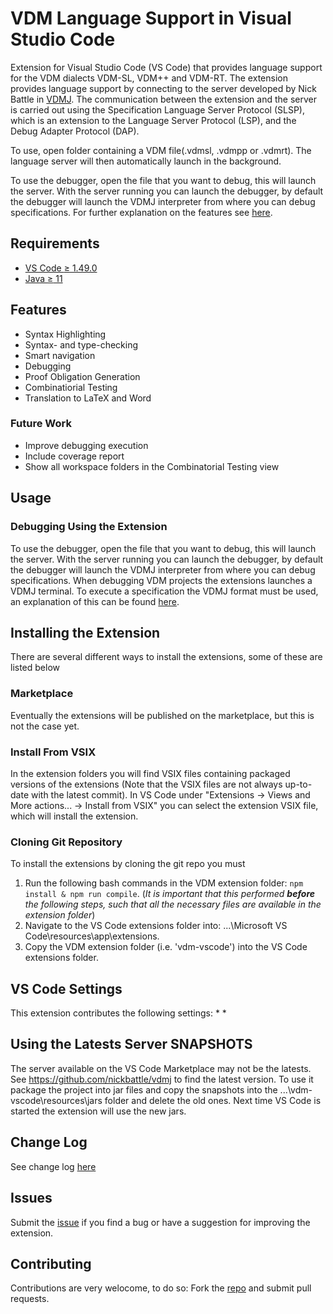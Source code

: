 # VDM Language Support in Visual Studio Code
Extension for Visual Studio Code (VS Code) that provides language support for the VDM dialects VDM-SL, VDM++ and VDM-RT.
The extension provides language support by connecting to the server developed by Nick Battle in [VDMJ](https://github.com/nickbattle/vdmj).
The communication between the extension and the server is carried out using the Specification Language Server Protocol (SLSP), which is an extension to the Language Server Protocol (LSP), and the Debug Adapter Protocol (DAP).

To use, open folder containing a VDM file(.vdmsl, .vdmpp or .vdmrt). The language server will then automatically launch in the background.

To use the debugger, open the file that you want to debug, this will launch the server. With the server running you can launch the debugger, by default the debugger will launch the VDMJ interpreter from where you can debug specifications. 
For further explanation on the features see [here](https://github.com/nickbattle/vdmj/tree/master/LSP).


## Requirements
* [VS Code $\geq$ 1.49.0](https://code.visualstudio.com/download)
* [Java $\geq$ 11](https://adoptopenjdk.net/)

## Features
* Syntax Highlighting
* Syntax- and type-checking
* Smart navigation
* Debugging
* Proof Obligation Generation
* Combinatiorial Testing
* Translation to LaTeX and Word

### Future Work
* Improve debugging execution
* Include coverage report
* Show all workspace folders in the Combinatorial Testing view

## Usage

[//]: # (Insert gifs and stuff here that explains how to use the extension)


### Debugging Using the Extension
To use the debugger, open the file that you want to debug, this will launch the server. With the server running you can launch the debugger, by default the debugger will launch the VDMJ interpreter from where you can debug specifications. 
When debugging VDM projects the extensions launches a VDMJ terminal. To execute a specification the VDMJ format must be used, an explanation of this can be found [here](https://github.com/nickbattle/vdmj/tree/master/LSP).


## Installing the Extension
There are several different ways to install the extensions, some of these are listed below

### Marketplace
Eventually the extensions will be published on the marketplace, but this is not the case yet.

### Install From VSIX
In the extension folders you will find VSIX files containing packaged versions of the extensions (Note that the VSIX files are not always up-to-date with the latest commit).
In VS Code under "Extensions -> Views and More actions... -> Install from VSIX" you can select the extension VSIX file, which will install the extension.

### Cloning Git Repository
To install the extensions by cloning the git repo you must 

1. Run the following bash commands in the VDM extension folder: ```npm install & npm run compile```. (*It is important that this performed **before** the following steps, such that all the necessary files are available in the extension folder*)
1. Navigate to the VS Code extensions folder into: ...\Microsoft VS Code\resources\app\extensions.
1. Copy the VDM extension folder (i.e. 'vdm-vscode') into the VS Code extensions folder.

## VS Code Settings
This extension contributes the following settings:
*
*

[//]: # (Insert the settings..)


## Using the Latests Server SNAPSHOTS
The server available on the VS Code Marketplace may not be the latests. 
See https://github.com/nickbattle/vdmj to find the latest version. 
To use it package the project into jar files and copy the snapshots into the ...\vdm-vscode\resources\jars folder and delete the old ones. Next time VS Code is started the extension will use the new jars.

## Change Log
See change log [here](CHANGELOG.md)

## Issues
Submit the [issue](https://github.com/jonaskrask/vdm-vscode/issues) if you find a bug or have a suggestion for improving the extension.

## Contributing
Contributions are very welocome, to do so: Fork the [repo](https://github.com/jonaskrask/vdm-vscode) and submit pull requests.